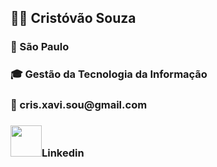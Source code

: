 <h2> 👨‍💼 Cristóvão Souza</h2>
<h3> 📍   São Paulo</h3>
<h3> 🎓 Gestão da Tecnologia da Informação</h3>
<h3 >📧 cris.xavi.sou@gmail.com</h3>
<h3> <img src="C:\Users\senai\Downloads\linkedin.png" width="50px" height="50px">Linkedin</h3>

